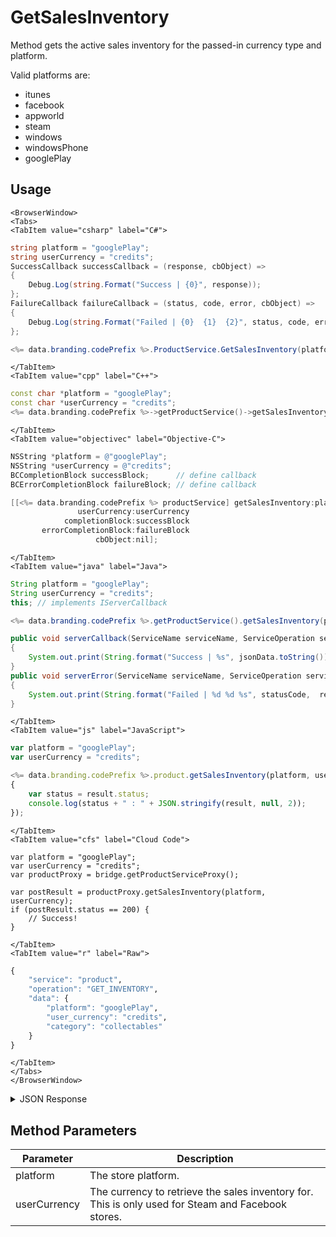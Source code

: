 # GetSalesInventory

Method gets the active sales inventory for the passed-in currency type and platform.

Valid platforms are:
- itunes
- facebook
- appworld
- steam
- windows
- windowsPhone
- googlePlay

<PartialServop service_name="product" operation_name="GET_INVENTORY" />

## Usage

```mdx-code-block
<BrowserWindow>
<Tabs>
<TabItem value="csharp" label="C#">
```

```csharp
string platform = "googlePlay";
string userCurrency = "credits";
SuccessCallback successCallback = (response, cbObject) =>
{
    Debug.Log(string.Format("Success | {0}", response));
};
FailureCallback failureCallback = (status, code, error, cbObject) =>
{
    Debug.Log(string.Format("Failed | {0}  {1}  {2}", status, code, error));
};

<%= data.branding.codePrefix %>.ProductService.GetSalesInventory(platform, userCurrency, successCallback, failureCallback);
```

```mdx-code-block
</TabItem>
<TabItem value="cpp" label="C++">
```

```cpp
const char *platform = "googlePlay";
const char *userCurrency = "credits";
<%= data.branding.codePrefix %>->getProductService()->getSalesInventory(platform, userCurrency, this);
```

```mdx-code-block
</TabItem>
<TabItem value="objectivec" label="Objective-C">
```

```objectivec
NSString *platform = @"googlePlay";
NSString *userCurrency = @"credits";
BCCompletionBlock successBlock;      // define callback
BCErrorCompletionBlock failureBlock; // define callback

[[<%= data.branding.codePrefix %> productService] getSalesInventory:platform
               userCurrency:userCurrency
            completionBlock:successBlock
       errorCompletionBlock:failureBlock
                   cbObject:nil];
```

```mdx-code-block
</TabItem>
<TabItem value="java" label="Java">
```

```java
String platform = "googlePlay";
String userCurrency = "credits";
this; // implements IServerCallback

<%= data.branding.codePrefix %>.getProductService().getSalesInventory(platform, userCurrency, this);

public void serverCallback(ServiceName serviceName, ServiceOperation serviceOperation, JSONObject jsonData)
{
    System.out.print(String.format("Success | %s", jsonData.toString()));
}
public void serverError(ServiceName serviceName, ServiceOperation serviceOperation, int statusCode, int reasonCode, String jsonError)
{
    System.out.print(String.format("Failed | %d %d %s", statusCode,  reasonCode, jsonError.toString()));
}
```

```mdx-code-block
</TabItem>
<TabItem value="js" label="JavaScript">
```

```javascript
var platform = "googlePlay";
var userCurrency = "credits";

<%= data.branding.codePrefix %>.product.getSalesInventory(platform, userCurrency, result =>
{
	var status = result.status;
	console.log(status + " : " + JSON.stringify(result, null, 2));
});
```

```mdx-code-block
</TabItem>
<TabItem value="cfs" label="Cloud Code">
```

```cfscript
var platform = "googlePlay";
var userCurrency = "credits";
var productProxy = bridge.getProductServiceProxy();

var postResult = productProxy.getSalesInventory(platform, userCurrency);
if (postResult.status == 200) {
    // Success!
}
```

```mdx-code-block
</TabItem>
<TabItem value="r" label="Raw">
```

```r
{
	"service": "product",
	"operation": "GET_INVENTORY",
	"data": {
		"platform": "googlePlay",
		"user_currency": "credits",
		"category": "collectables"
	}
}
```

```mdx-code-block
</TabItem>
</Tabs>
</BrowserWindow>
```

<details>
<summary>JSON Response</summary>

```json
{
    "status": 200,
    "data": {
        "product_inventory": [
            {
                "currency": {
                    "bar": 50
                },
                "description": "Bundle of 50 Bars.",
                "fbUrl": "https://dev.braincloudservers.com/fbproductservice?gameId=eggies&itemId=barBundle2Imp",
                "gameId": "eggies",
                "imageUrl": "http://eggies6waves.braincloudservers.com/s3/eggies-prod/store/bars.png",
                "itemId": "barBundle2Imp",
                "priceData": {
                    "ids": [
                        {
                            "appId": "ipad",
                            "itunesId": "com.playbrains.eggiesdevhd2.barBundle2Imp"
                        },
                        {
                            "appId": "iphone",
                            "itunesId": "com.playbrains.eggiesdev2.barBundle2Imp"
                        }
                    ]
                },
                "title": "Bars"
            }
        ],
        "server_time": 1395952561266
    }
}
```
</details>

## Method Parameters
Parameter | Description
--------- | -----------
platform | The store platform.
userCurrency | The currency to retrieve the sales inventory for. This is only used for Steam and Facebook stores.


